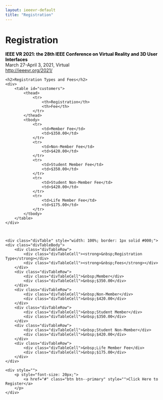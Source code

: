 ```yaml
---
layout: ieeevr-default
title: "Registration"
---
```


<style>
    <style>
    
    table {
        margin: 0 auto;
    }

    #customers {
        font-family: Arial, Helvetica, sans-serif;

        width: 100%;
    }

    #customers td,
    #customers th {
        border: 1px solid #ddd;
        padding: 8px;
    }

    #customers tr:nth-child(even) {
        background-color: #f2f2f2;
    }

    /*#customers tr:hover {background-color: #ddd;}*/

    #customers th {
        padding-top: 12px;
        padding-bottom: 12px;
        text-align: left;
        background-color: #00aeef;
        color: white;
    }
    
    
    /* DivTable.com */
.divTable{
	display: table;
	width: 100%;
}
.divTableRow {
	display: table-row;
}
.divTableHeading {
	background-color: #EEE;
	display: table-header-group;
}
.divTableCell, .divTableHead {
	border: 1px solid #999999;
	display: table-cell;
	padding: 3px 10px;
}
.divTableHeading {
	background-color: #EEE;
	display: table-header-group;
	font-weight: bold;
}
.divTableFoot {
	background-color: #EEE;
	display: table-footer-group;
	font-weight: bold;
}
.divTableBody {
	display: table-row-group;
}

</style>

<div>
    <h1 id="registration"> Registration</h1>
    <p>
        <strong style="color: black">IEEE VR 2021: the 28th IEEE Conference on Virtual Reality and 3D User Interfaces</strong><br /> March 27-April 3, 2021, Virtual
        <br />
        <a href="http://ieeevr.org/2021/">http://ieeevr.org/2021/</a>
    </p>


    <h2>Registration Types and Fees</h2>
    <div>
        <table id="customers">
            <thead>
                <tr>
                    <th>Registration</th>
                    <th>Fee</th>
                </tr>
            </thead>
            <tbody>
                <tr>
                    <td>Member Fee</td>
                    <td>$350.00</td>
                </tr>
                <tr>
                    <td>Non-Member Fee</td>
                    <td>$420.00</td>
                </tr>
                <tr>
                    <td>Student Member Fee</td>
                    <td>$350.00</td>
                </tr>
                <tr>
                    <td>Student Non-Member Fee</td>
                    <td>$420.00</td>
                </tr>
                <tr>
                    <td>Life Member Fee</td>
                    <td>$175.00</td>
                </tr>
            </tbody>
        </table>
    </div>
    
    

    <div class="divTable" style="width: 100%; border: 1px solid #000;">
	<div class="divTableBody">
		<div class="divTableRow">
			<div class="divTableCell"><strong>&nbsp;Registration Type</strong></div>
			<div class="divTableCell"><strong>&nbsp;Fees</strong></div>
		</div>
		<div class="divTableRow">
			<div class="divTableCell">&nbsp;Member</div>
			<div class="divTableCell">&nbsp;$350.00</div>
		</div>
		<div class="divTableRow">
			<div class="divTableCell">&nbsp;Non-Member</div>
			<div class="divTableCell">&nbsp;$420.00</div>
		</div>
		<div class="divTableRow">
			<div class="divTableCell">&nbsp;Student Member</div>
			<div class="divTableCell">&nbsp;$350.00</div>
		</div>
		<div class="divTableRow">
			<div class="divTableCell">&nbsp;Student Non-Member</div>
			<div class="divTableCell">&nbsp;$420.00</div>
		</div>
		<div class="divTableRow">
			<div class="divTableCell">&nbsp;Life Member Fee</div>
			<div class="divTableCell">&nbsp;$175.00</div>
		</div>
	</div>
</div>
<!-- DivTable.com -->


    

    <div style="">
        <p style="font-size: 20px;">
            <a href="#" class="btn btn--primary" style="">Click Here to Register</a>
        </p>
    </div>


</div>
